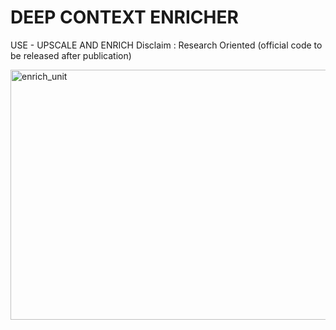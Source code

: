 # DEEP CONTEXT ENRICHER
USE - UPSCALE AND ENRICH 
Disclaim : Research Oriented (official code to be released after publication)


<img src="https://github.com/anish9/4K-video-deep-learning/blob/master/G1.gif" alt="enrich_unit" height="400" width="800">

